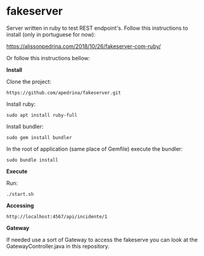 # fakeserver
Server written in ruby to test REST endpoint's.
Follow this instructions to install (only in portuguese for now):

https://alissonpedrina.com/2018/10/26/fakeserver-com-ruby/

Or follow this instructions bellow:

**Install**

Clone the project:
```	
https://github.com/apedrina/fakeserver.git
```

Install ruby:
```	
sudo apt install ruby-full
```
Install bundler:
```	
sudo gem install bundler
```
In the root of application (same place of Gemfile) execute the bundler:
```	
sudo bundle install
```
**Execute**

Run:
```	
./start.sh
```
**Accessing**

```	
http://localhost:4567/api/incidente/1
```
**Gateway**

If needed use a sort of Gateway to access the fakeserve you can look at the GatewayController.java in this repository.
